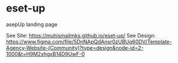 # eset-up
asepUp landing page 

See Site: https://muhismailmks.github.io/eset-up/
See Design: https://www.figma.com/file/5DnNApQdAnsr0zUBUq60DV/Template-Agency-Website-(Community)?type=design&node-id=2-1000&t=H9M2xhgxB14D9UwF-0
